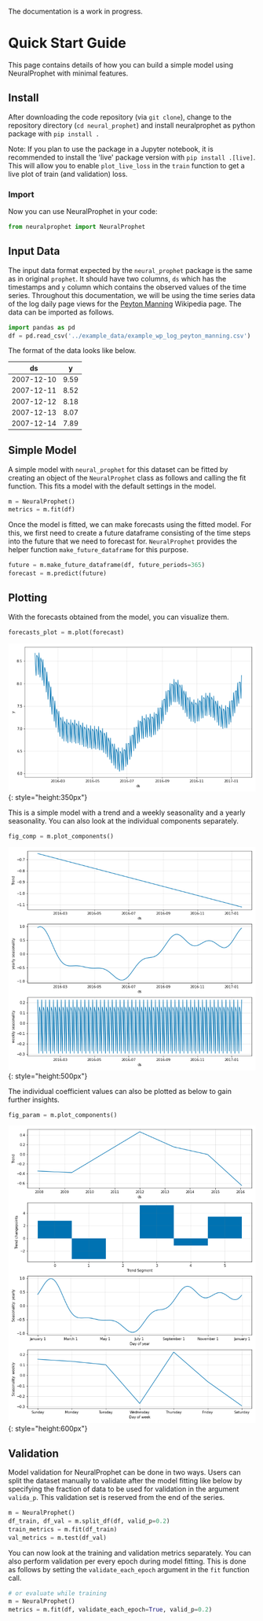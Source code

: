 The documentation is a work in progress.

# Quick Start Guide
This page contains details of how you can build a simple model using NeuralProphet with 
minimal features.

## Install
After downloading the code repository (via `git clone`), change to the repository directory (`cd neural_prophet`) and install neuralprophet as python package with
`pip install .`

Note: If you plan to use the package in a Jupyter notebook, it is recommended to install the 'live' package version with `pip install .[live]`.
This will allow you to enable `plot_live_loss` in the `train` function to get a live plot of train (and validation) loss.

### Import
Now you can use NeuralProphet in your code:
```python
from neuralprophet import NeuralProphet
```

 
## Input Data

The input data format expected by the `neural_prophet` package is the same as in original 
`prophet`. It should have two columns, `ds` which has the timestamps and `y` column which
contains the observed values of the time series. Throughout this documentation, we 
will be using the time series data of the log daily page views for the [Peyton Manning](https://en.wikipedia.org/wiki/Peyton_Manning)
Wikipedia page. The data can be imported as follows.

```python
import pandas as pd
df = pd.read_csv('../example_data/example_wp_log_peyton_manning.csv')
```

The format of the data looks like below.

ds | y | 
------------ | ------------- |
2007-12-10|9.59|
2007-12-11|8.52|
2007-12-12|8.18|
2007-12-13|8.07|
2007-12-14|7.89|


## Simple Model

A simple model with `neural_prophet` for this dataset can be fitted by creating
an object of the `NeuralProphet` class as follows and calling the fit function. This 
fits a model with the default settings in the model.

```python
m = NeuralProphet()
metrics = m.fit(df)
```

Once the model is fitted, we can make forecasts using the fitted model. For this, we first
need to create a future dataframe consisting of the time steps into the future that we need
to forecast for. `NeuralProphet` provides the helper function `make_future_dataframe` for
this purpose.

```python
future = m.make_future_dataframe(df, future_periods=365)
forecast = m.predict(future)
```

## Plotting
With the forecasts obtained from the model, you can visualize them.
```python
forecasts_plot = m.plot(forecast)
```

![plot-forecasts-1](images/plot_forecasts_simple_1.png){: style="height:350px"}

This is a simple model with a trend and a weekly seasonality and a yearly seasonality. You can also look at the individual components
separately. 

```python
fig_comp = m.plot_components()
```

![plot-comp-1](images/plot_comp_simple_1.png){: style="height:500px"}

The individual coefficient values can also be plotted as below to gain further insights.

```python
fig_param = m.plot_components()
```

![plot-param-1](images/plot_param_simple_1.png){: style="height:600px"}

## Validation
Model validation for NeuralProphet can be done in two ways. Users can split the dataset manually to
validate after the model fitting like below by specifying the fraction of data to be used for validation
in the argument `valida_p`. This validation set is reserved from the end of the series.

```python
m = NeuralProphet()
df_train, df_val = m.split_df(df, valid_p=0.2)
train_metrics = m.fit(df_train)
val_metrics = m.test(df_val)
```
You can now look at the training and validation metrics separately. You can also perform validation 
per every epoch during model fitting. This is done as follows by setting the `validate_each_epoch` argument
in the `fit` function call.

```python
# or evaluate while training
m = NeuralProphet()
metrics = m.fit(df, validate_each_epoch=True, valid_p=0.2)
```

<!-- highlight nth step -->
<!-- plot_last_forecast -->
<!-- hyperparameter tuning -->
